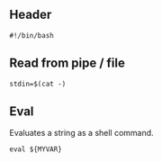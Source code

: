 ---
---

## Header

```shell
#!/bin/bash
```

## Read from pipe / file

```shell
stdin=$(cat -)
```

## Eval

Evaluates a string as a shell command.

```shell
eval ${MYVAR}
```
